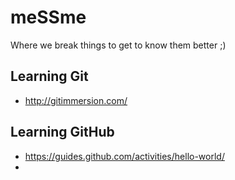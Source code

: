 # meSSme
Where we break things to get to know them better ;)

## Learning Git
 - http://gitimmersion.com/

## Learning GitHub
 - https://guides.github.com/activities/hello-world/
 - 
